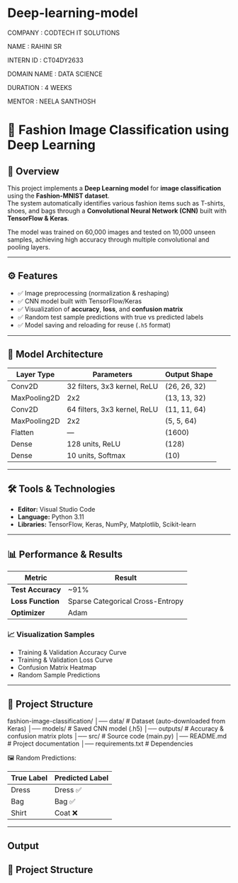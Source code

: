 # Deep-learning-model



COMPANY : CODTECH IT SOLUTIONS

NAME : RAHINI SR

INTERN ID : CT04DY2633

DOMAIN NAME : DATA SCIENCE

DURATION : 4 WEEKS

MENTOR : NEELA SANTHOSH

# 👗 Fashion Image Classification using Deep Learning

## 📌 Overview

This project implements a **Deep Learning model** for **image classification** using the **Fashion-MNIST dataset**.  
The system automatically identifies various fashion items such as T-shirts, shoes, and bags through a **Convolutional Neural Network (CNN)** built with **TensorFlow & Keras**.

The model was trained on 60,000 images and tested on 10,000 unseen samples, achieving high accuracy through multiple convolutional and pooling layers.

---

## ⚙️ Features

* ✅ Image preprocessing (normalization & reshaping)  
* ✅ CNN model built with TensorFlow/Keras  
* ✅ Visualization of **accuracy**, **loss**, and **confusion matrix**  
* ✅ Random test sample predictions with true vs predicted labels  
* ✅ Model saving and reloading for reuse (`.h5` format)

---

## 🧠 Model Architecture

| Layer Type | Parameters | Output Shape |
|-------------|-------------|---------------|
| Conv2D | 32 filters, 3x3 kernel, ReLU | (26, 26, 32) |
| MaxPooling2D | 2x2 | (13, 13, 32) |
| Conv2D | 64 filters, 3x3 kernel, ReLU | (11, 11, 64) |
| MaxPooling2D | 2x2 | (5, 5, 64) |
| Flatten | — | (1600) |
| Dense | 128 units, ReLU | (128) |
| Dense | 10 units, Softmax | (10) |

---

## 🛠 Tools & Technologies

* **Editor:** Visual Studio Code  
* **Language:** Python 3.11  
* **Libraries:** TensorFlow, Keras, NumPy, Matplotlib, Scikit-learn  

---

## 📊 Performance & Results

| Metric | Result |
|--------|---------|
| **Test Accuracy** | ~91% |
| **Loss Function** | Sparse Categorical Cross-Entropy |
| **Optimizer** | Adam |

### 📈 Visualization Samples
- Training & Validation Accuracy Curve  
- Training & Validation Loss Curve  
- Confusion Matrix Heatmap  
- Random Sample Predictions  

---

## 📂 Project Structure

fashion-image-classification/
│── data/                  # Dataset (auto-downloaded from Keras)
│── models/                # Saved CNN model (.h5)
│── outputs/               # Accuracy & confusion matrix plots
│── src/                   # Source code (main.py)
│── README.md              # Project documentation
│── requirements.txt       # Dependencies

🖼️ Random Predictions:

| True Label | Predicted Label |
|-------------|-----------------|
| Dress | Dress ✅ |
| Bag | Bag ✅ |
| Shirt | Coat ❌ |

---

## Output 

## 📂 Project Structure


